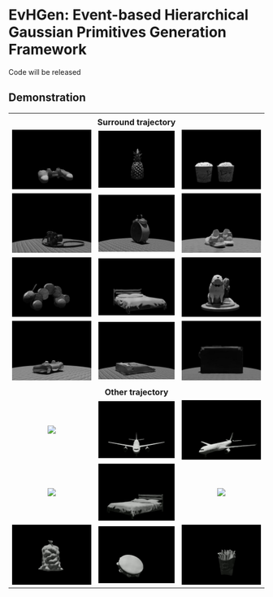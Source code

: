# EvHGen: Event-based Hierarchical Gaussian Primitives Generation Framework
Code will be released



## Demonstration 
<table>
<tr>
  <td colspan="4" style="text-align:center;">
    <div style="margin-top:5px; font-weight:bold; font-size:16px;">
      Surround trajectory
    </div>
  </td>
</tr>

  <tr>
    <td align="center"><img src="videos/1.gif" width="250"/></td>
    <td align="center"><img src="videos/2.gif" width="250"/></td>
    <td align="center"><img src="videos/3.gif" width="250"/></td>
  </tr>

  <tr>
    <td align="center"><img src="videos/4.gif" width="250"/></td>
    <td align="center"><img src="videos/5.gif" width="250"/></td>
    <td align="center"><img src="videos/6.gif" width="250"/></td>
  </tr>

  <tr>
    <td align="center"><img src="videos/13.gif" width="250"/></td>
    <td align="center"><img src="videos/14.gif" width="250"/></td>
    <td align="center"><img src="videos/15.gif" width="250"/></td>
  </tr>

  <tr>
    <td align="center"><img src="videos/16.gif" width="250"/></td>
    <td align="center"><img src="videos/17.gif" width="250"/></td>
    <td align="center"><img src="videos/18.gif" width="250"/></td>
  </tr>

<tr>
  <td colspan="4" style="text-align:center;">
    <div style="margin-top:5px; font-weight:bold; font-size:16px;">
      Other trajectory
    </div>
  </td>
</tr>

  <tr>
    <td align="center"><img src="videos/21.gif" width="250"/></td>
    <td align="center"><img src="videos/7.gif" width="250"/></td>
    <td align="center"><img src="videos/10.gif" width="250"/></td>
  </tr>

  <tr>
    <td align="center"><img src="videos/8.gif" width="250"/></td>
    <td align="center"><img src="videos/9.gif" width="250"/></td>
    <td align="center"><img src="videos/11.gif" width="250"/></td>
  </tr>

  <tr>
    <td align="center"><img src="videos/19.gif" width="250"/></td>
    <td align="center"><img src="videos/20.gif" width="250"/></td>
    <td align="center"><img src="videos/12.gif" width="250"/></td>
  </tr>

</table>
